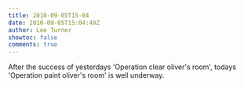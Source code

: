 ```yaml
---
title: 2010-09-05T15-04
date: 2010-09-05T15:04:49Z
author: Lee Turner
showtoc: false
comments: true
---
```


After the success of yesterdays 'Operation clear oliver's room', todays 'Operation paint oliver's room' is well underway.

